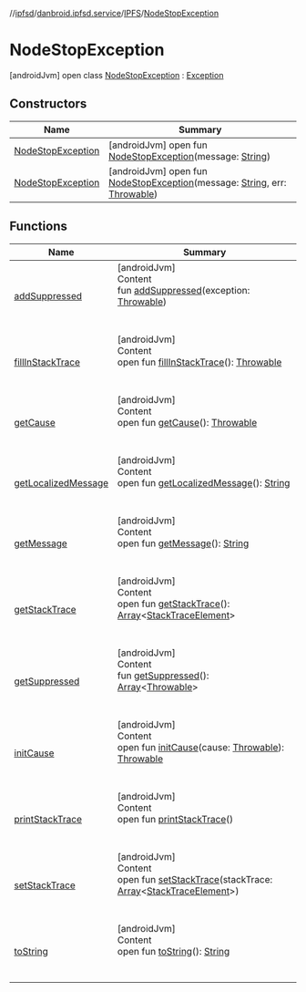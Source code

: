 //[ipfsd](../../../index.md)/[danbroid.ipfsd.service](../../index.md)/[IPFS](../index.md)/[NodeStopException](index.md)



# NodeStopException  
 [androidJvm] open class [NodeStopException](index.md) : [Exception](https://docs.oracle.com/javase/8/docs/api/java/lang/Exception.html)   


## Constructors  
  
|  Name|  Summary| 
|---|---|
| [NodeStopException](-node-stop-exception.md)|  [androidJvm] open fun [NodeStopException](-node-stop-exception.md)(message: [String](https://docs.oracle.com/javase/8/docs/api/java/lang/String.html))   <br>
| [NodeStopException](-node-stop-exception.md)|  [androidJvm] open fun [NodeStopException](-node-stop-exception.md)(message: [String](https://docs.oracle.com/javase/8/docs/api/java/lang/String.html), err: [Throwable](https://docs.oracle.com/javase/8/docs/api/java/lang/Throwable.html))   <br>


## Functions  
  
|  Name|  Summary| 
|---|---|
| [addSuppressed](../-shell-request-exception/index.md#java.lang/Throwable/addSuppressed/#java.lang.Throwable/PointingToDeclaration/)| [androidJvm]  <br>Content  <br>fun [addSuppressed](../-shell-request-exception/index.md#java.lang/Throwable/addSuppressed/#java.lang.Throwable/PointingToDeclaration/)(exception: [Throwable](https://docs.oracle.com/javase/8/docs/api/java/lang/Throwable.html))  <br><br><br>
| [fillInStackTrace](../-shell-request-exception/index.md#java.lang/Throwable/fillInStackTrace/#/PointingToDeclaration/)| [androidJvm]  <br>Content  <br>open fun [fillInStackTrace](../-shell-request-exception/index.md#java.lang/Throwable/fillInStackTrace/#/PointingToDeclaration/)(): [Throwable](https://docs.oracle.com/javase/8/docs/api/java/lang/Throwable.html)  <br><br><br>
| [getCause](../-shell-request-exception/index.md#java.lang/Throwable/getCause/#/PointingToDeclaration/)| [androidJvm]  <br>Content  <br>open fun [getCause](../-shell-request-exception/index.md#java.lang/Throwable/getCause/#/PointingToDeclaration/)(): [Throwable](https://docs.oracle.com/javase/8/docs/api/java/lang/Throwable.html)  <br><br><br>
| [getLocalizedMessage](../-shell-request-exception/index.md#java.lang/Throwable/getLocalizedMessage/#/PointingToDeclaration/)| [androidJvm]  <br>Content  <br>open fun [getLocalizedMessage](../-shell-request-exception/index.md#java.lang/Throwable/getLocalizedMessage/#/PointingToDeclaration/)(): [String](https://docs.oracle.com/javase/8/docs/api/java/lang/String.html)  <br><br><br>
| [getMessage](../-shell-request-exception/index.md#java.lang/Throwable/getMessage/#/PointingToDeclaration/)| [androidJvm]  <br>Content  <br>open fun [getMessage](../-shell-request-exception/index.md#java.lang/Throwable/getMessage/#/PointingToDeclaration/)(): [String](https://docs.oracle.com/javase/8/docs/api/java/lang/String.html)  <br><br><br>
| [getStackTrace](../-shell-request-exception/index.md#java.lang/Throwable/getStackTrace/#/PointingToDeclaration/)| [androidJvm]  <br>Content  <br>open fun [getStackTrace](../-shell-request-exception/index.md#java.lang/Throwable/getStackTrace/#/PointingToDeclaration/)(): [Array](https://kotlinlang.org/api/latest/jvm/stdlib/kotlin/-array/index.html)<[StackTraceElement](https://docs.oracle.com/javase/8/docs/api/java/lang/StackTraceElement.html)>  <br><br><br>
| [getSuppressed](../-shell-request-exception/index.md#java.lang/Throwable/getSuppressed/#/PointingToDeclaration/)| [androidJvm]  <br>Content  <br>fun [getSuppressed](../-shell-request-exception/index.md#java.lang/Throwable/getSuppressed/#/PointingToDeclaration/)(): [Array](https://kotlinlang.org/api/latest/jvm/stdlib/kotlin/-array/index.html)<[Throwable](https://docs.oracle.com/javase/8/docs/api/java/lang/Throwable.html)>  <br><br><br>
| [initCause](../-shell-request-exception/index.md#java.lang/Throwable/initCause/#java.lang.Throwable/PointingToDeclaration/)| [androidJvm]  <br>Content  <br>open fun [initCause](../-shell-request-exception/index.md#java.lang/Throwable/initCause/#java.lang.Throwable/PointingToDeclaration/)(cause: [Throwable](https://docs.oracle.com/javase/8/docs/api/java/lang/Throwable.html)): [Throwable](https://docs.oracle.com/javase/8/docs/api/java/lang/Throwable.html)  <br><br><br>
| [printStackTrace](../-shell-request-exception/index.md#java.lang/Throwable/printStackTrace/#/PointingToDeclaration/)| [androidJvm]  <br>Content  <br>open fun [printStackTrace](../-shell-request-exception/index.md#java.lang/Throwable/printStackTrace/#/PointingToDeclaration/)()  <br><br><br>
| [setStackTrace](../-shell-request-exception/index.md#java.lang/Throwable/setStackTrace/#java.lang.StackTraceElement[]/PointingToDeclaration/)| [androidJvm]  <br>Content  <br>open fun [setStackTrace](../-shell-request-exception/index.md#java.lang/Throwable/setStackTrace/#java.lang.StackTraceElement[]/PointingToDeclaration/)(stackTrace: [Array](https://kotlinlang.org/api/latest/jvm/stdlib/kotlin/-array/index.html)<[StackTraceElement](https://docs.oracle.com/javase/8/docs/api/java/lang/StackTraceElement.html)>)  <br><br><br>
| [toString](../-shell-request-exception/index.md#java.lang/Throwable/toString/#/PointingToDeclaration/)| [androidJvm]  <br>Content  <br>open fun [toString](../-shell-request-exception/index.md#java.lang/Throwable/toString/#/PointingToDeclaration/)(): [String](https://docs.oracle.com/javase/8/docs/api/java/lang/String.html)  <br><br><br>

